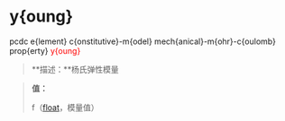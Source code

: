 # y{oung}
pcdc e{lement} c{onstitutive}-m{odel} mech{anical}-m{ohr}-c{oulomb} prop{erty} <span style='color: red;'>y{oung}</span>
> **描述：**杨氏弹性模量

> 
> **值：**
> 
> f（[float](数据类型/float/)，模量值）

